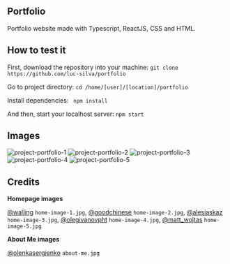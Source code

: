 ## Portfolio

Portfolio website made with Typescript, ReactJS, CSS and HTML.

## How to test it
First, download the repository into your machine:
``git clone https://github.com/luc-silva/portfolio``

Go to project directory:
``cd /home/[user]/[location]/portfolio``

Install dependencies: 
`` npm install``

And then, start your localhost server:
``npm start``

## Images
![project-portfolio-1](https://user-images.githubusercontent.com/100732316/214433451-01710775-c9bc-494e-803c-9287de39a6cb.png)
![project-portfolio-2](https://user-images.githubusercontent.com/100732316/214433454-7819e73e-4cdc-4e8c-80f2-25857ec653f7.png)
![project-portfolio-3](https://user-images.githubusercontent.com/100732316/214433459-70fcaee8-6049-4d4e-b0ec-61c711de283f.png)
![project-portfolio-4](https://user-images.githubusercontent.com/100732316/214433461-5810025d-25bb-4183-a97e-aa40a07c519f.png)
![project-portfolio-5](https://user-images.githubusercontent.com/100732316/214433464-a167634c-39af-4637-b824-3d02d42da985.png)


## Credits
**Homepage images**

[@walling](https://unsplash.com/@walling) ``home-image-1.jpg``,
[@goodchinese](https://unsplash.com/@goodchinese) ``home-image-2.jpg``,
[@alesiaskaz](https://unsplash.com/@alesiaskaz) ``home-image-3.jpg``,
[@olegivanovpht](https://unsplash.com/@olegivanovpht ) ``home-image-4.jpg``,
[@matt_wojtas](https://unsplash.com/@matt_wojtas ) ``home-image-5.jpg``


**About Me images**

[@olenkasergienko](https://unsplash.com/@olenkasergienko) ``about-me.jpg``



